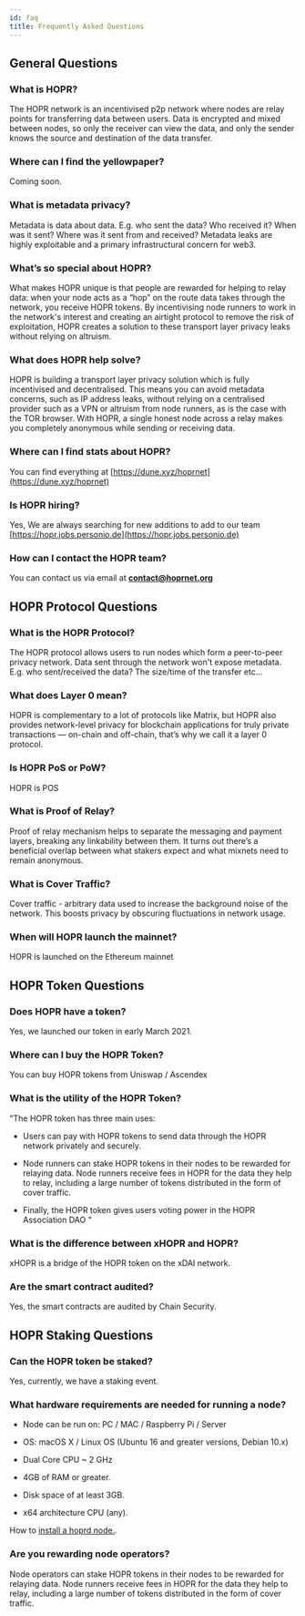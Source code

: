 ```yaml
---
id: faq
title: Frequently Asked Questions
---
```


## General Questions

### What is HOPR?

The HOPR network is an incentivised p2p network where nodes are relay points for transferring data between users. Data is encrypted and mixed between nodes, so only the receiver can view the data, and only the sender knows the source and destination of the data transfer.

### Where can I find the yellowpaper?

Coming soon.

### What is metadata privacy?

Metadata is data about data. E.g. who sent the data? Who received it? When was it sent? Where was it sent from and received? Metadata leaks are highly exploitable and a primary infrastructural concern for web3.

### What’s so special about HOPR?

What makes HOPR unique is that people are rewarded for helping to relay data: when your node acts as a “hop” on the route data takes through the network, you receive HOPR tokens. By incentivising node runners to work in the network's interest and creating an airtight protocol to remove the risk of exploitation, HOPR creates a solution to these transport layer privacy leaks without relying on altruism.

### What does HOPR help solve?

HOPR is building a transport layer privacy solution which is fully incentivised and decentralised. This means you can avoid metadata concerns, such as IP address leaks, without relying on a centralised provider such as a VPN or altruism from node runners, as is the case with the TOR browser. With HOPR, a single honest node across a relay makes you completely anonymous while sending or receiving data.

### Where can I find stats about HOPR?

You can find everything at [https://dune.xyz/hoprnet](https://dune.xyz/hoprnet)

### Is HOPR hiring?

Yes, We are always searching for new additions to add to our team [https://hopr.jobs.personio.de](https://hopr.jobs.personio.de)

### How can I contact the HOPR team?

You can contact us via email at <b>contact@hoprnet.org</b>

## HOPR Protocol Questions

### What is the HOPR Protocol?

The HOPR protocol allows users to run nodes which form a peer-to-peer privacy network. Data sent through the network won't expose metadata. E.g. who sent/received the data? The size/time of the transfer etc...

### What does Layer 0 mean?

HOPR is complementary to a lot of protocols like Matrix, but HOPR also provides network-level privacy for blockchain applications for truly private transactions — on-chain and off-chain, that’s why we call it a layer 0 protocol.

### Is HOPR PoS or PoW?

HOPR is POS

### What is Proof of Relay?

Proof of relay mechanism helps to separate the messaging and payment layers, breaking any linkability between them. It turns out there’s a beneficial overlap between what stakers expect and what mixnets need to remain anonymous.

### What is Cover Traffic?

Cover traffic - arbitrary data used to increase the background noise of the network. This boosts privacy by obscuring fluctuations in network usage.

### When will HOPR launch the mainnet?

HOPR is launched on the Ethereum mainnet

## HOPR Token Questions

### Does HOPR have a token?

Yes, we launched our token in early March 2021.

### Where can I buy the HOPR Token?

You can buy HOPR tokens from Uniswap / Ascendex

### What is the utility of the HOPR Token?

"The HOPR token has three main uses:

- Users can pay with HOPR tokens to send data through the HOPR network privately and securely.

- Node runners can stake HOPR tokens in their nodes to be rewarded for relaying data. Node runners receive fees in HOPR for the data they help to relay, including a large number of tokens distributed in the form of cover traffic.

- Finally, the HOPR token gives users voting power in the HOPR Association DAO
  "

### What is the difference between xHOPR and HOPR?

xHOPR is a bridge of the HOPR token on the xDAI network.

### Are the smart contract audited?

Yes, the smart contracts are audited by Chain Security.

## HOPR Staking Questions

### Can the HOPR token be staked?

Yes, currently, we have a staking event.

### What hardware requirements are needed for running a node?

- Node can be run on: PC / MAC / Raspberry Pi / Server

- OS: macOS X / Linux OS (Ubuntu 16 and greater versions, Debian 10.x)

- Dual Core CPU ~ 2 GHz

- 4GB of RAM or greater.

- Disk space of at least 3GB.

- x64 architecture CPU (any).

How to [install a hoprd node.](node/start-here).

### Are you rewarding node operators?

Node operators can stake HOPR tokens in their nodes to be rewarded for relaying data. Node runners receive fees in HOPR for the data they help to relay, including a large number of tokens distributed in the form of cover traffic.
